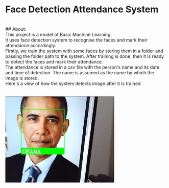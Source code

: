 # Face Detection Attendance System
<br/>
## About: 
<br/>
This project is a model of Basic Machine Learning. <br/>
It uses face detection system to recognise the faces and mark their attendance accordingly.<br/>
Firstly, we train the system with some faces by storing them in a folder and passing the folder path to the system. After training is done, then it is ready to detect the faces and mark their attendance.<br/>
The attendance is stored in a csv file with the person's name and its date and time of detection. The name is assumed as the name by which the image is stored.<br/>
Here's a view of how the system detects image after it is trained.<br/><br/>

![Face Detection](/train.jpg)
